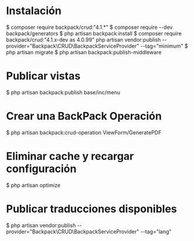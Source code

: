 # Instalación
$ composer require backpack/crud:"4.1.*"
$ composer require --dev backpack/generators
$ php artisan backpack:install
$ composer require backpack/crud:"4.1.x-dev as 4.0.99"
php artisan vendor:publish --provider="Backpack\CRUD\BackpackServiceProvider" --tag="minimum"
$ php artisan migrate
$ php artisan backpack:publish-middleware

# Publicar vistas
$ php artisan backpack:publish base/inc/menu

# Crear una BackPack Operación 
$  php artisan backpack:crud-operation ViewForm/GeneratePDF

# Eliminar cache y recargar configuración
$ php artisan optimize

# Publicar traducciones disponibles
$ php artisan vendor:publish --provider="Backpack\CRUD\BackpackServiceProvider" --tag="lang"
